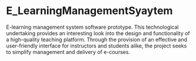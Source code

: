 # E_LearningManagementSyaytem
E-learning management system software prototype. This technological undertaking provides an interesting look into the design and functionality of a high-quality teaching platform. Through the provision of an effective and user-friendly interface for instructors and students alike, the project seeks to simplify management and delivery of e-courses.
